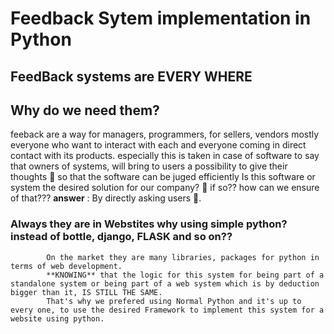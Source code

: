# Feedback Sytem implementation in Python
## FeedBack systems are EVERY WHERE
## Why do we need them?
  feeback are a way for managers, programmers, for sellers, vendors mostly everyone who want to interact with each and everyone coming in direct contact with its products.
   especially this is taken in case of software to say that owners of systems, will bring to users a possibility to give their thoughts 💭  so that the software can be juged efficiently 
    Is this software or system the desired solution for our company? 
    🙋 if so?? how can we ensure of that???
     **answer** : By directly asking users 👥.
### Always they are in Webstites why using simple python? instead of bottle, django, FLASK and so on??
            On the market they are many libraries, packages for python in terms of web development.
            **KNOWING** that the logic for this system for being part of a standalone system or being part of a web system which is by deduction bigger than it, IS STILL THE SAME.
            That's why we prefered using Normal Python and it's up to every one, to use the desired Framework to implement this system for a website using python.
  
